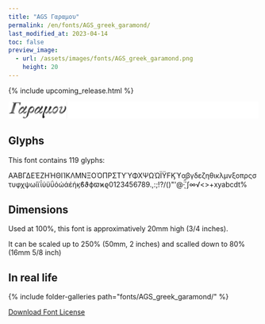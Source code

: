 ```yaml
---
title: "AGS Γαραμου"
permalink: /en/fonts/AGS_greek_garamond/
last_modified_at: 2023-04-14
toc: false
preview_image:
  - url: /assets/images/fonts/AGS_greek_garamond.png
    height: 20
---
```


{% include upcoming_release.html %}

![AGS garamond](/assets/images/fonts/AGS_greek_garamond.png)


## Glyphs

This font contains 119 glyphs:

ΑΆΒΓΔΕΈΖΗΉΘΙΊΚΛΜΝΞΟΌΠΡΣΤΥΎΦΧΨΩΏΪΫϜϏϓαβγδεζηθικλμνξοπρςστυφχψωίϊΐύϋΰόώάέήϗϐϑϕϖϰϱ0123456789.,:;!?/()"'@·̈̈́ͅ΄∫∞√<>+xyabcdt%   

## Dimensions

Used at 100%, this font is approximatively 20mm high (3/4 inches). 

It can be scaled up to 250%  (50mm, 2 inches) and scalled down to 80% (16mm  5/8 inch)


## In real life

{% include folder-galleries path="fonts/AGS_greek_garamond/" %}



[Download Font License](https://github.com/inkstitch/inkstitch/tree/main/fonts/ags_greek_garamond/LICENSE)

